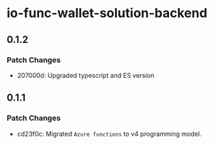 # io-func-wallet-solution-backend

## 0.1.2

### Patch Changes

- 207000d: Upgraded typescript and ES version

## 0.1.1

### Patch Changes

- cd23f0c: Migrated `Azure functions` to v4 programming model.

